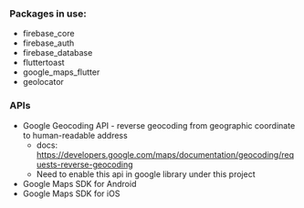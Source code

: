 ### Packages in use:
- firebase_core
- firebase_auth
- firebase_database
- fluttertoast
- google_maps_flutter
- geolocator


### APIs
- Google Geocoding API - reverse geocoding from geographic coordinate to human-readable address
  - docs: https://developers.google.com/maps/documentation/geocoding/requests-reverse-geocoding
  - Need to enable this api in google library under this project
- Google Maps SDK for Android
- Google Maps SDK for iOS